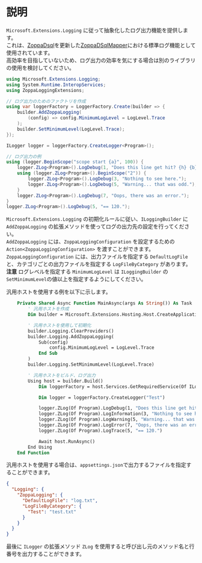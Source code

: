 ﻿# 説明
`Microsoft.Extensions.Logging` に従って抽象化したログ出力機能を提供します。  
これは、[ZoppaDsql](https://www.nuget.org/packages/ZoppaDSql/)を更新した[ZoppaDSqlMapper](https://www.nuget.org/packages/ZoppaDSqlMapper/)における標準ログ機能として使用されています。  
高効率を目指していないため、ログ出力の効率を気にする場合は別のライブラリの使用を検討してください。  
  
``` csharp
using Microsoft.Extensions.Logging;
using System.Runtime.InteropServices;
using ZoppaLoggingExtensions;

// ログ出力のためのファクトリを作成
using var loggerFactory = LoggerFactory.Create(builder => {
    builder.AddZoppaLogging(
        (config) => config.MinimumLogLevel = LogLevel.Trace
    );
    builder.SetMinimumLevel(LogLevel.Trace);
});

ILogger logger = loggerFactory.CreateLogger<Program>();

// ログ出力の例
using (logger.BeginScope("scope start {a}", 100)) {
    logger.ZLog<Program>().LogDebug(1, "Does this line get hit? {h} {b}", 100, 200);
    using (logger.ZLog<Program>().BeginScope("2")) {
        logger.ZLog<Program>().LogDebug(3, "Nothing to see here.");
        logger.ZLog<Program>().LogDebug(5, "Warning... that was odd.");
    }
    logger.ZLog<Program>().LogDebug(7, "Oops, there was an error.");
}
logger.ZLog<Program>().LogDebug(5, "== 120.");
```

`Microsoft.Extensions.Logging` の初期化ルールに従い、`ILoggingBuilder` に `AddZoppaLogging` の拡張メソッドを使ってログの出力先の設定を行ってください。  
`AddZoppaLogging` には、`ZoppaLoggingConfiguration` を設定するための `Action<ZoppaLoggingConfiguration>` を渡すことができます。  
`ZoppaLoggingConfiguration` には、出力ファイルを指定する `DefaultLogFile` と、カテゴリごとの出力ファイルを指定する `LogFileByCategory` があります。
**注意** ログレベルを指定する `MinimumLogLevel` は `ILoggingBuilder` の `SetMinimumLevel`の値以上を指定するようにしてください。

汎用ホストを使用する例を以下に示します。  
``` vb
    Private Shared Async Function MainAsync(args As String()) As Task
        ' 汎用ホストを作成
        Dim builder = Microsoft.Extensions.Hosting.Host.CreateApplicationBuilder(args)

        ' 汎用ホストを使用して初期化
        builder.Logging.ClearProviders()
        builder.Logging.AddZoppaLogging(
            Sub(config)
                config.MinimumLogLevel = LogLevel.Trace
            End Sub
        )
        builder.Logging.SetMinimumLevel(LogLevel.Trace)

        ' 汎用ホストをビルド、ログ出力
        Using host = builder.Build()
            Dim loggerFactory = host.Services.GetRequiredService(Of ILoggerFactory)()

            Dim logger = loggerFactory.CreateLogger("Test")

            logger.ZLog(Of Program).LogDebug(1, "Does this line get hit?")
            logger.ZLog(Of Program).LogInformation(3, "Nothing to see here.")
            logger.ZLog(Of Program).LogWarning(5, "Warning... that was odd.")
            logger.ZLog(Of Program).LogError(7, "Oops, there was an error.")
            logger.ZLog(Of Program).LogTrace(5, "== 120.")

            Await host.RunAsync()
        End Using
    End Function
```
汎用ホストを使用する場合は、`appsettings.json`で出力するファイルを指定することができます。
``` json
{
  "Logging": {
	"ZoppaLogging": {
	  "DefaultLogFile": "log.txt",
	  "LogFileByCategory": {
		"Test": "test.txt"
	  }
	}
  }
}
```

最後に `ILogger` の拡張メソッド `ZLog` を使用すると呼び出し元のメソッド名と行番号を出力することができます。
